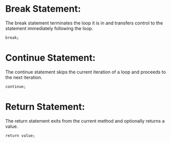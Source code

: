 
# Break Statement:
The break statement terminates the loop it is in and transfers control to the statement immediately following the loop.

`break;`

# Continue Statement:
The continue statement skips the current iteration of a loop and proceeds to the next iteration.

`continue;`

# Return Statement:
The return statement exits from the current method and optionally returns a value.

`return value;`
